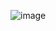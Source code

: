 ![image](https://user-images.githubusercontent.com/12391171/118282740-9d300580-b49c-11eb-8fb0-0c8424b4ccb7.png)
